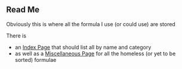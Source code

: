 ## Read Me

Obviously this is where all the formula I use (or could use) are stored

There is
   * an [Index Page]() that should list all by name and category
   * as well as a [Miscellaneous Page](https://github.com/DNBotte/mynotes/blob/master/msOffice/excel/formulas/miscellaneous.md) for all the homeless (or yet to be sorted) formulae
